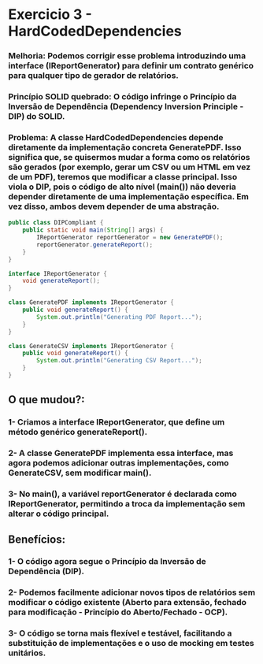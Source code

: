 # Exercicio 3 - HardCodedDependencies

### **Melhoria**: Podemos corrigir esse problema introduzindo uma interface (IReportGenerator) para definir um contrato genérico para qualquer tipo de gerador de relatórios.

### **Princípio SOLID quebrado**: O código infringe o Princípio da Inversão de Dependência (Dependency Inversion Principle - DIP) do SOLID.

### **Problema**: A classe HardCodedDependencies depende diretamente da implementação concreta GeneratePDF. Isso significa que, se quisermos mudar a forma como os relatórios são gerados (por exemplo, gerar um CSV ou um HTML em vez de um PDF), teremos que modificar a classe principal. Isso viola o DIP, pois o código de alto nível (main()) não deveria depender diretamente de uma implementação específica. Em vez disso, ambos devem depender de uma abstração.

```java
public class DIPCompliant {
    public static void main(String[] args) {
        IReportGenerator reportGenerator = new GeneratePDF(); 
        reportGenerator.generateReport();
    }
}

interface IReportGenerator {
    void generateReport();
}

class GeneratePDF implements IReportGenerator {
    public void generateReport() {
        System.out.println("Generating PDF Report...");
    }
}

class GenerateCSV implements IReportGenerator {
    public void generateReport() {
        System.out.println("Generating CSV Report...");
    }
}
```
## **O que mudou?**: 
### **1-** Criamos a interface IReportGenerator, que define um método genérico generateReport().
### **2-** A classe GeneratePDF implementa essa interface, mas agora podemos adicionar outras implementações, como GenerateCSV, sem modificar main().
### **3-** No main(), a variável reportGenerator é declarada como IReportGenerator, permitindo a troca da implementação sem alterar o código principal.

## **Benefícios:**
### **1-** O código agora segue o Princípio da Inversão de Dependência (DIP).
### **2-** Podemos facilmente adicionar novos tipos de relatórios sem modificar o código existente (Aberto para extensão, fechado para modificação - Princípio do Aberto/Fechado - OCP).
### **3-** O código se torna mais flexível e testável, facilitando a substituição de implementações e o uso de mocking em testes unitários.